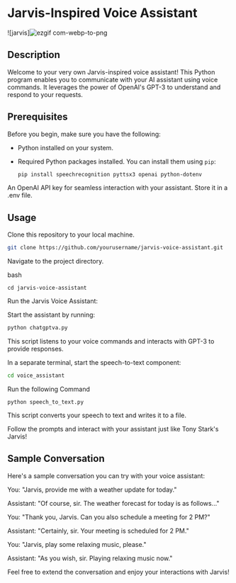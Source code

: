 # Jarvis-Inspired Voice Assistant

![jarvis]![ezgif com-webp-to-png](https://github.com/Niranjan-jk/Jarvis/assets/104316352/fa6ab2da-34f2-4a2e-af6d-e971d0d9329a)


## Description

Welcome to your very own Jarvis-inspired voice assistant! This Python program enables you to communicate with your AI assistant using voice commands. It leverages the power of OpenAI's GPT-3 to understand and respond to your requests.

## Prerequisites

Before you begin, make sure you have the following:

- Python installed on your system.
- Required Python packages installed. You can install them using `pip`:

   ```bash
   pip install speechrecognition pyttsx3 openai python-dotenv
An OpenAI API key for seamless interaction with your assistant. Store it in a .env file.

## Usage

Clone this repository to your local machine.

```bash
git clone https://github.com/yourusername/jarvis-voice-assistant.git
```
Navigate to the project directory.

bash
```
cd jarvis-voice-assistant
```
Run the Jarvis Voice Assistant:

Start the assistant by running:

```bash
python chatgptva.py
```
This script listens to your voice commands and interacts with GPT-3 to provide responses.

In a separate terminal, start the speech-to-text component:

```bash
cd voice_assistant
```
Run the following Command
```
python speech_to_text.py
```
This script converts your speech to text and writes it to a file.

Follow the prompts and interact with your assistant just like Tony Stark's Jarvis!

## Sample Conversation
Here's a sample conversation you can try with your voice assistant:

You: "Jarvis, provide me with a weather update for today."

Assistant: "Of course, sir. The weather forecast for today is as follows..."

You: "Thank you, Jarvis. Can you also schedule a meeting for 2 PM?"

Assistant: "Certainly, sir. Your meeting is scheduled for 2 PM."

You: "Jarvis, play some relaxing music, please."

Assistant: "As you wish, sir. Playing relaxing music now."


Feel free to extend the conversation and enjoy your interactions with Jarvis!
